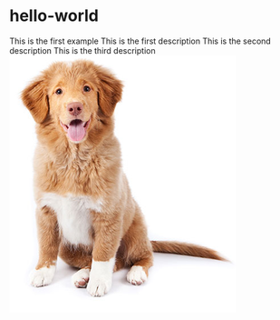 # hello-world
This is the first example
This is the first description
This is the second description
This is the third description
<img src="welcome.jpg">
